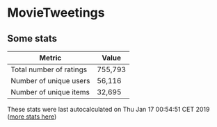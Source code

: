 # MovieTweetings
## Some stats

Metric | Value
--- | ---
Total number of ratings                 | 755,793
Number of unique users                  | 56,116
Number of unique items                  | 32,695
These stats were last autocalculated on Thu Jan 17 00:54:51 CET 2019  ([more stats here](./stats.md))

